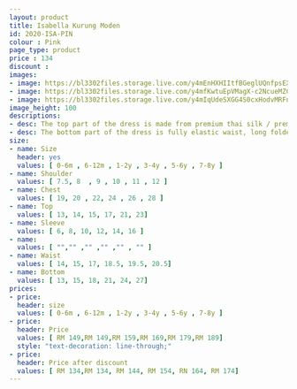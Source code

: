 ```yaml
---
layout: product
title: Isabella Kurung Moden 
id: 2020-ISA-PIN
colour : Pink
page_type: product
price : 134
discount : 
images:
- image: https://bl3302files.storage.live.com/y4mEnHXHIItfBGeglUQnfpsEXXghJ5FGi8lmlQa4Bx4Z8-Z4vyqNJQZ0UJh-cL6Je6eAxBUxvBXCiF8iqWbInfDPusyR1vhJ9nzMnRP8n6e-GJHsx1PmStnrMNwksrArJJZi5PbJEH-26z3trzj1IYYLRtXjPpTMiHgMmxzEDj3rHQ44302PmlfV97dk7CqUACm?width=819&height=1024&cropmode=none
- image: https://bl3302files.storage.live.com/y4mfKwtuEpVMagX-c2NcueMZCRQTv1S-Tp8ypESbH_jJ_p4_odOS1O5RkRGl_jEs0e_GgvY-xHvWZZsqwWy9NfTXPYH2q0k_deCsQj5TI6Q9wX6Ouz-MQc_z_l-Tdhx-0FgvFbgyUFiIW4nVrm_G_5NoQE_JHYA1tu_83uTPqNz2OoqSXiye4pBGSJU6_5EPSGJ?width=819&height=1024&cropmode=none
- image: https://bl3302files.storage.live.com/y4mIqUdeSXGG4S0cxHodvMRFnUHEUviV6Ow_mYXWlrtAZL4lxQ17nRMAKB_iny-Eo6G-JjXoMKPXHcwbGFWRKbUlYCvgkti_m6HWLbH0PBRrnkmAlpTjOSIuWPVTY_F_36C2hZMKa9YPziL_jZL-QTOYluRJblNc27ug-MA0PW2EAlKnz2jenrc-PCh0j7AmMp2?width=819&height=1024&cropmode=none
image_height: 100
descriptions:
- desc: The top part of the dress is made from premium thai silk / premium getman cotton. The design is round neck with zip at the back. Border lace with exclusive beads
- desc: The bottom part of the dress is fully elastic waist, long folded skirt.
size:
- name: Size
  header: yes
  values: [ 0-6m , 6-12m , 1-2y , 3-4y , 5-6y , 7-8y ]
- name: Shoulder
  values: [ 7.5, 8  , 9 , 10 , 11 , 12 ]
- name: Chest
  values: [ 19, 20 , 22, 24 , 26 , 28 ]
- name: Top
  values: [ 13, 14, 15, 17, 21, 23]
- name: Sleeve
  values: [ 6, 8, 10, 12, 14, 16 ]
- name: 
  values: [ "","" ,"" ,"" ,"" , "" ]
- name: Waist
  values: [ 14, 15, 17, 18.5, 19.5, 20.5]
- name: Bottom
  values: [ 13, 15, 18, 21, 24, 27]
prices:
- price:
  header: size
  values: [ 0-6m , 6-12m , 1-2y , 3-4y , 5-6y , 7-8y ]
- price:
  header: Price
  values: [ RM 149,RM 149,RM 159,RM 169,RM 179,RM 189]
  style: "text-decoration: line-through;"
- price:
  header: Price after discount
  values: [ RM 134,RM 134, RM 144, RM 154, RN 164, RM 174]
---  
```

